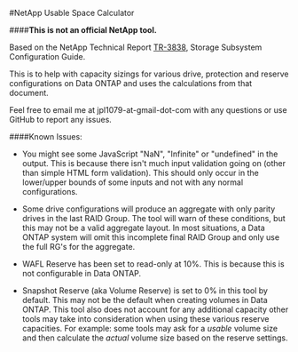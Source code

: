 #NetApp Usable Space Calculator

####**This is not an official NetApp tool.**

Based on the NetApp Technical Report [TR-3838](http://www.netapp.com/us/media/tr-3838.pdf), Storage Subsystem Configuration Guide.

This is to help with capacity sizings for various drive, protection and reserve configurations on Data ONTAP and uses the calculations from that document.

Feel free to email me at jpl1079-at-gmail-dot-com with any questions or use GitHub to report any issues.

####Known Issues:
- You might see some JavaScript "NaN", "Infinite" or "undefined" in the output.  This is because there isn't much input validation going on (other than simple HTML form validation).  This should only occur in the lower/upper bounds of some inputs and not with any normal configurations.

- Some drive configurations will produce an aggregate with only parity drives in the last RAID Group.  The tool will warn of these conditions, but this may not be a valid aggregate layout.  In most situations, a Data ONTAP system will omit this incomplete final RAID Group and only use the full RG's for the aggregate.

- WAFL Reserve has been set to read-only at 10%.  This is because this is not configurable in Data ONTAP.

- Snapshot Reserve (aka Volume Reserve) is set to 0% in this tool by default.  This may not be the default when creating volumes in Data ONTAP.  This tool also does not account for any additional capacity other tools may take into consideration when using these various reserve capacities.  For example: some tools may ask for a _usable_ volume size and then calculate the _actual_ volume size based on the reserve settings.




